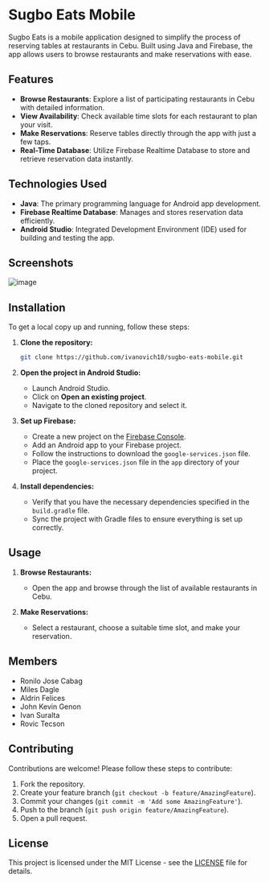 # Sugbo Eats Mobile

Sugbo Eats is a mobile application designed to simplify the process of reserving tables at restaurants in Cebu. Built using Java and Firebase, the app allows users to browse restaurants and make reservations with ease.

## Features

- **Browse Restaurants**: Explore a list of participating restaurants in Cebu with detailed information.
- **View Availability**: Check available time slots for each restaurant to plan your visit.
- **Make Reservations**: Reserve tables directly through the app with just a few taps.
- **Real-Time Database**: Utilize Firebase Realtime Database to store and retrieve reservation data instantly.

## Technologies Used

- **Java**: The primary programming language for Android app development.
- **Firebase Realtime Database**: Manages and stores reservation data efficiently.
- **Android Studio**: Integrated Development Environment (IDE) used for building and testing the app.

## Screenshots

![image](https://github.com/user-attachments/assets/28eaf830-fc50-421d-b5d0-dd4e5bd6bab5)

## Installation

To get a local copy up and running, follow these steps:

1. **Clone the repository:**

    ```bash
    git clone https://github.com/ivanovich18/sugbo-eats-mobile.git
    ```

2. **Open the project in Android Studio:**

   - Launch Android Studio.
   - Click on **Open an existing project**.
   - Navigate to the cloned repository and select it.

3. **Set up Firebase:**

   - Create a new project on the [Firebase Console](https://console.firebase.google.com/).
   - Add an Android app to your Firebase project.
   - Follow the instructions to download the `google-services.json` file.
   - Place the `google-services.json` file in the `app` directory of your project.

4. **Install dependencies:**

   - Verify that you have the necessary dependencies specified in the `build.gradle` file.
   - Sync the project with Gradle files to ensure everything is set up correctly.

## Usage

1. **Browse Restaurants:**

   - Open the app and browse through the list of available restaurants in Cebu.

2. **Make Reservations:**

   - Select a restaurant, choose a suitable time slot, and make your reservation.

## Members

- Ronilo Jose Cabag
- Miles Dagle
- Aldrin Felices
- John Kevin Genon
- Ivan Suralta
- Rovic Tecson

## Contributing

Contributions are welcome! Please follow these steps to contribute:

1. Fork the repository.
2. Create your feature branch (`git checkout -b feature/AmazingFeature`).
3. Commit your changes (`git commit -m 'Add some AmazingFeature'`).
4. Push to the branch (`git push origin feature/AmazingFeature`).
5. Open a pull request.

## License

This project is licensed under the MIT License - see the [LICENSE](LICENSE) file for details.
